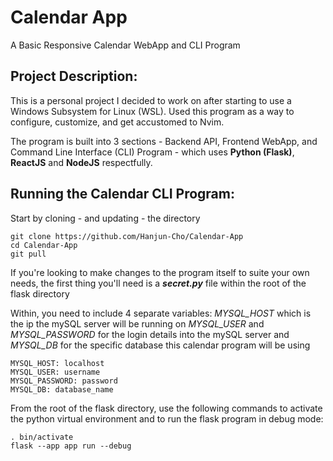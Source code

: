# Calendar App
A Basic Responsive Calendar WebApp and CLI Program

## Project Description:
This is a personal project I decided to work on after starting to use
a Windows Subsystem for Linux (WSL). Used this program as a way to
configure, customize, and get accustomed to Nvim.

The program is built into 3 sections - Backend API, Frontend WebApp, and
Command Line Interface (CLI) Program - which uses **Python (Flask)**, 
**ReactJS** and **NodeJS** respectfully.

## Running the Calendar CLI Program:
Start by cloning - and updating - the directory
```
git clone https://github.com/Hanjun-Cho/Calendar-App
cd Calendar-App
git pull
```

If you're looking to make changes to the program itself to suite your
own needs, the first thing you'll need is a ***secret.py*** file within
the root of the flask directory

Within, you need to include 4 separate variables:
*MYSQL_HOST* which is the ip the mySQL server will be running on
*MYSQL_USER* and *MYSQL_PASSWORD* for the login details into the mySQL server
and *MYSQL_DB* for the specific database this calendar program will be using
```
MYSQL_HOST: localhost
MYSQL_USER: username
MYSQL_PASSWORD: password
MYSQL_DB: database_name
```

From the root of the flask directory, use the following commands
to activate the python virtual environment and to run the flask program
in debug mode:
```
. bin/activate
flask --app app run --debug
```

